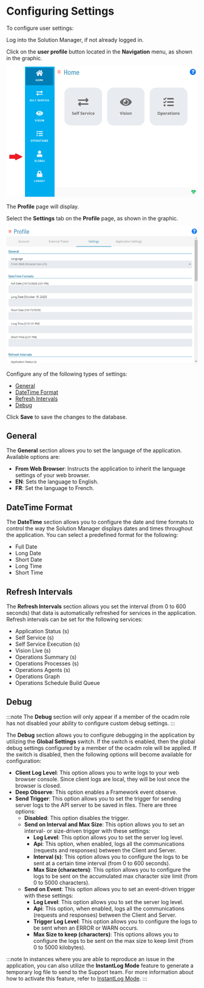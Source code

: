 # Configuring Settings

To configure user settings:

Log into the Solution Manager, if not already logged in.

Click on the **user profile** button located in the **Navigation** menu,
as shown in the graphic.

![User Profile Button](../../../Resources/Images/SM/User-Profile-Button.png "User Profile Button")

The **Profile** page will display.

Select the **Settings** tab on the **Profile** page, as shown in the
graphic.

![Profile Settings Tab](../../../Resources/Images/SM/Profile-Settings-Tab.png "Profile Settings Tab")

Configure any of the following types of settings:

- [General](#General)
- [DateTime Format](#DateTime)
- [Refresh Intervals](#Refresh)
- [Debug](#Debug)

Click **Save** to save the changes to the database.

## General

The **General** section allows you to set the language of the
application. Available options are:

- **From Web Browser**: Instructs the application to inherit the
    language settings of your web browser.
- **EN**: Sets the language to English.
- **FR**: Set the language to French.

## DateTime Format

The **DateTime** section allows you to configure the date and time
formats to control the way the Solution Manager displays dates and times
throughout the application. You can select a predefined format for the
following:

- Full Date
- Long Date
- Short Date
- Long Time
- Short Time

## Refresh Intervals

The **Refresh Intervals** section allows you set the interval (from 0 to
600 seconds) that data is automatically refreshed for services in the
application. Refresh intervals can be set for the following services:

- Application Status (s)
- Self Service (s)
- Self Service Execution (s)
- Vision Live (s)
- Operations Summary (s)
- Operations Processes (s)
- Operations Agents (s)
- Operations Graph
- Operations Schedule Build Queue

## Debug

:::note
The **Debug** section will only appear if a member of the ocadm role has not disabled your ability to configure custom debug settings.
:::

The **Debug** section allows you to configure debugging in the
application by utilizing the **Global Settings** switch. If the switch
is enabled, then the global debug settings configured by a member of the
ocadm role will be applied. If the switch is disabled, then the
following options will become available for configuration:

- **Client Log Level**: This option allows you to write logs to your
    web browser console. Since client logs are local, they will be lost
    once the browser is closed.
- **Deep Observe**: This option enables a Framework event observe.
- **Send Trigger**: This option allows you to set the trigger for
    sending server logs to the API server to be saved in files. There
    are three options:
  - **Disabled**: This option disables the trigger.
  - **Send on Interval and Max Size**: This option allows you to set
        an interval- or size-driven trigger with these settings:
    - **Log Level**: This option allows you to set the server log
            level.
    - **Api**: This option, when enabled, logs all the
            communications (requests and responses) between the Client
            and Server.
    - **Interval (s)**: This option allows you to configure the
            logs to be sent at a certain time interval (from 0 to 600
            seconds).
    - **Max Size (characters)**: This option allows you to
            configure the logs to be sent on the accumulated max
            character size limit (from 0 to 5000 characters).
  - **Send on Event**: This option allows you to set an event-driven
        trigger with these settings:
    - **Log Level**: This option allows you to set the server log
            level.
    - **Api**: This option, when enabled, logs all the
            communications (requests and responses) between the Client
            and Server.
    - **Trigger Log Level**: This option allows you to configure
            the logs to be sent when an ERROR or WARN occurs.
    - **Max Size to keep (characters)**: This options allows you
            to configure the logs to be sent on the max size to keep
            limit (from 0 to 5000 kilobytes).

:::note
In instances where you are able to reproduce an issue in the application, you can also utilize the **InstantLog Mode** feature to generate a temporary log file to send to the Support team. For more information about how to activate this feature, refer to [InstantLog Mode](SM-UI-Layout.md#InstantLog).
:::
